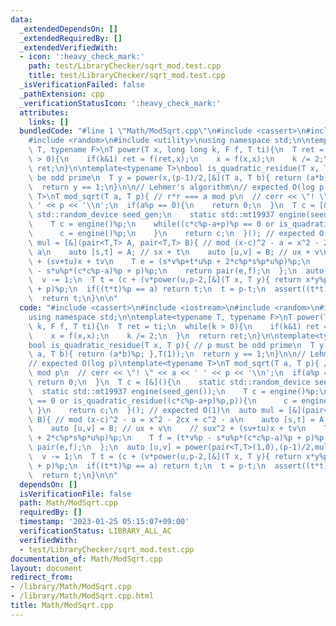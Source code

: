 ```yaml
---
data:
  _extendedDependsOn: []
  _extendedRequiredBy: []
  _extendedVerifiedWith:
  - icon: ':heavy_check_mark:'
    path: test/LibraryChecker/sqrt_mod.test.cpp
    title: test/LibraryChecker/sqrt_mod.test.cpp
  _isVerificationFailed: false
  _pathExtension: cpp
  _verificationStatusIcon: ':heavy_check_mark:'
  attributes:
    links: []
  bundledCode: "#line 1 \"Math/ModSqrt.cpp\"\n#include <cassert>\n#include <iostream>\n\
    #include <random>\n#include <utility>\nusing namespace std;\n\ntemplate<typename\
    \ T, typename F>\nT power(T x, long long k, F f, T ti){\n  T ret = ti;\n  while(k\
    \ > 0){\n    if(k&1) ret = f(ret,x);\n    x = f(x,x);\n    k /= 2;\n  }\n  return\
    \ ret;\n}\n\ntemplate<typename T>\nbool is_quadratic_residue(T x, T p){ // p must\
    \ be odd prime\n  T y = power(x,(p-1)/2,[&](T a, T b){ return (a*b)%p; },T(1));\n\
    \  return y == 1;\n}\n\n// Lehmer's algorithm\n// expected O(log p)\ntemplate<typename\
    \ T>\nT mod_sqrt(T a, T p){ // r*r === a mod p\n  // cerr << \"! \" << a << '\
    \ ' << p << '\\n';\n  if(a%p == 0){\n    return 0;\n  }\n  T c = [&](){\n    static\
    \ std::random_device seed_gen;\n    static std::mt19937 engine(seed_gen());\n\
    \    T c = engine()%p;\n    while((c*c%p-a+p)%p == 0 or is_quadratic_residue((c*c%p-a+p)%p,p)){\n\
    \      c = engine()%p;\n    }\n    return c;\n  }(); // expected O(1)\n  auto\
    \ mul = [&](pair<T,T> A, pair<T,T> B){ // mod (x-c)^2 - a = x^2 - 2cx + c^2 -\
    \ a\n    auto [s,t] = A; // sx + t\n    auto [u,v] = B; // ux + v\n    // sux^2\
    \ + (sv+tu)x + tv\n    T e = (s*v%p+t*u%p + 2*c%p*s%p*u%p)%p;\n    T f = (t*v%p\
    \ - s*u%p*(c*c%p-a)%p + p)%p;\n    return pair(e,f);\n  };\n  auto [u,v] = power(pair<T,T>(1,0),(p-1)/2,mul,pair<T,T>(0,1));\n\
    \  v -= 1;\n  T t = (c + (v*power(u,p-2,[&](T x, T y){ return x*y%p; }, T(1)))\
    \ + p)%p;\n  if((t*t)%p == a) return t;\n  t = p-t;\n  assert((t*t)%p == a);\n\
    \  return t;\n}\n\n"
  code: "#include <cassert>\n#include <iostream>\n#include <random>\n#include <utility>\n\
    using namespace std;\n\ntemplate<typename T, typename F>\nT power(T x, long long\
    \ k, F f, T ti){\n  T ret = ti;\n  while(k > 0){\n    if(k&1) ret = f(ret,x);\n\
    \    x = f(x,x);\n    k /= 2;\n  }\n  return ret;\n}\n\ntemplate<typename T>\n\
    bool is_quadratic_residue(T x, T p){ // p must be odd prime\n  T y = power(x,(p-1)/2,[&](T\
    \ a, T b){ return (a*b)%p; },T(1));\n  return y == 1;\n}\n\n// Lehmer's algorithm\n\
    // expected O(log p)\ntemplate<typename T>\nT mod_sqrt(T a, T p){ // r*r === a\
    \ mod p\n  // cerr << \"! \" << a << ' ' << p << '\\n';\n  if(a%p == 0){\n   \
    \ return 0;\n  }\n  T c = [&](){\n    static std::random_device seed_gen;\n  \
    \  static std::mt19937 engine(seed_gen());\n    T c = engine()%p;\n    while((c*c%p-a+p)%p\
    \ == 0 or is_quadratic_residue((c*c%p-a+p)%p,p)){\n      c = engine()%p;\n   \
    \ }\n    return c;\n  }(); // expected O(1)\n  auto mul = [&](pair<T,T> A, pair<T,T>\
    \ B){ // mod (x-c)^2 - a = x^2 - 2cx + c^2 - a\n    auto [s,t] = A; // sx + t\n\
    \    auto [u,v] = B; // ux + v\n    // sux^2 + (sv+tu)x + tv\n    T e = (s*v%p+t*u%p\
    \ + 2*c%p*s%p*u%p)%p;\n    T f = (t*v%p - s*u%p*(c*c%p-a)%p + p)%p;\n    return\
    \ pair(e,f);\n  };\n  auto [u,v] = power(pair<T,T>(1,0),(p-1)/2,mul,pair<T,T>(0,1));\n\
    \  v -= 1;\n  T t = (c + (v*power(u,p-2,[&](T x, T y){ return x*y%p; }, T(1)))\
    \ + p)%p;\n  if((t*t)%p == a) return t;\n  t = p-t;\n  assert((t*t)%p == a);\n\
    \  return t;\n}\n\n"
  dependsOn: []
  isVerificationFile: false
  path: Math/ModSqrt.cpp
  requiredBy: []
  timestamp: '2023-01-25 05:15:07+09:00'
  verificationStatus: LIBRARY_ALL_AC
  verifiedWith:
  - test/LibraryChecker/sqrt_mod.test.cpp
documentation_of: Math/ModSqrt.cpp
layout: document
redirect_from:
- /library/Math/ModSqrt.cpp
- /library/Math/ModSqrt.cpp.html
title: Math/ModSqrt.cpp
---
```

